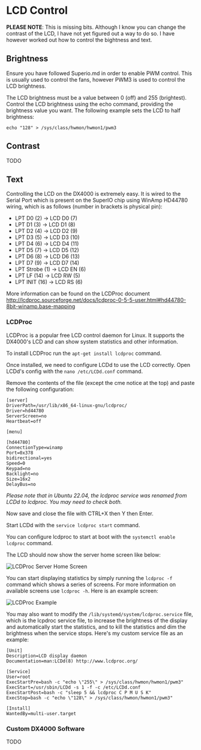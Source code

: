 # LCD Control

**PLEASE NOTE**: This is missing bits. Although I know you can change the contrast of the LCD, I have not yet figured out a way to do so. I have however worked out how to control the bightness and text.

## Brightness

Ensure you have followed Superio.md in order to enable PWM control. This is usually used to control the fans, however PWM3 is used to control the LCD brightness.

The LCD brightness must be a value between 0 (off) and 255 (brightest). Control the LCD brightness using the echo command, providing the brightness value you want. The following example sets the LCD to half brightness:
```
echo "128" > /sys/class/hwmon/hwmon1/pwm3
```

## Contrast
TODO

## Text
Controlling the LCD on the DX4000 is extremely easy. It is wired to the Serial Port which is present on the SuperIO chip using WinAmp HD44780 wiring, which is as follows (number in brackets is physical pin):

- LPT D0     (2)  -> LCD D0 (7)
- LPT D1     (3)  -> LCD D1 (8)
- LPT D2     (4)  -> LCD D2 (9)
- LPT D3     (5)  -> LCD D3 (10)
- LPT D4     (6)  -> LCD D4 (11)
- LPT D5     (7)  -> LCD D5 (12)
- LPT D6     (8)  -> LCD D6 (13)
- LPT D7     (9)  -> LCD D7 (14)
- LPT Strobe (1)  -> LCD EN (6)
- LPT LF     (14) -> LCD RW (5)
- LPT INIT   (16) -> LCD RS (6)

More information can be found on the LCDProc document http://lcdproc.sourceforge.net/docs/lcdproc-0-5-5-user.html#hd44780-8bit-winamp.base-mapping

### LCDProc
LCDProc is a popular free LCD control daemon for Linux. It supports the DX4000's LCD and can show system statistics and other information.

To install LCDProc run the `apt-get install lcdproc` command.

Once installed, we need to configure LCDd to use the LCD correctly. Open LCDd's config with the `nano /etc/LCDd.conf` command.

Remove the contents of the file (except the cme notice at the top) and paste the following configuration:
```
[server]
DriverPath=/usr/lib/x86_64-linux-gnu/lcdproc/
Driver=hd44780
ServerScreen=no
Heartbeat=off

[menu]

[hd44780]
ConnectionType=winamp
Port=0x378
bidirectional=yes
Speed=0
Keypad=no
Backlight=no
Size=16x2
DelayBus=no
```

*Please note that in Ubuntu 22.04, the lcdproc service was renamed from LCDd to lcdproc. You may need to check both.*

Now save and close the file with CTRL+X then Y then Enter.

Start LCDd with the `service lcdproc start` command.

You can configure lcdproc to start at boot with the `systemctl enable lcdproc` command.

The LCD should now show the server home screen like below:

![LCDProc Server Home Screen](./img/lcdprocserverhome.jpg?raw=true)

You can start displaying statistics by simply running the `lcdproc -f` command which shows a series of screens. For more information on available screens use `lcdproc -h`. Here is an example screen:

![LCDProc Example](./img/lcdprocexample.jpg?raw=true)

You may also want to modify the `/lib/systemd/system/lcdproc.service` file, which is the lcpdroc service file, to increase the brightness of the display and automatically start the statistics, and to kill the statistics and dim the brightness when the service stops. Here's my custom service file as an example:

```
[Unit]
Description=LCD display daemon
Documentation=man:LCDd(8) http://www.lcdproc.org/

[Service]
User=root
ExecStartPre=bash -c "echo \"255\" > /sys/class/hwmon/hwmon1/pwm3"
ExecStart=/usr/sbin/LCDd -s 1 -f -c /etc/LCDd.conf
ExecStartPost=bash -c "sleep 5 && lcdproc C P M U S K"
ExecStop=bash -c "echo \"128\" > /sys/class/hwmon/hwmon1/pwm3"

[Install]
WantedBy=multi-user.target
```

### Custom DX4000 Software
TODO
